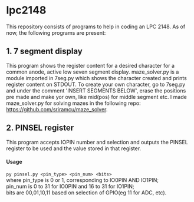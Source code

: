 # lpc2148  

This repository consists of programs to help in coding an LPC 2148. As of now, the following programs are present:

## 1. 7 segment display  
This program shows the register content for a desired character for a common anode, active low seven segment display. maze_solver.py is a module imported in 7seg.py which shows the character created and prints register content on STDOUT. To create your own character, go to 7seg.py and under the comment 'INSERT SEGMENTS BELOW', erase the positions pre made and make yor own, like mid(pos) for middle segment etc.
I made maze_solver.py for solving mazes in the following repo: https://github.com/sriramcu/maze_solver.  

## 2. PINSEL register

This program accepts IOPIN number and selection and outputs the PINSEL register to be used and the value stored in that register.  
#### Usage
`py pinsel.py <pin_type> <pin_num> <bits>`  
where pin_type is 0 or 1, corresponding to IO0PIN AND IO1PIN;  
pin_num is 0 to 31 for IO0PIN and 16 to 31 for IO1PIN;  
bits are 00,01,10,11 based on selection of GPIO(eg 11 for ADC, etc).  
